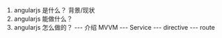
1. angularjs 是什么？
    背景/现状
2. angularjs 能做什么？
3. angularjs 怎么做的？
    --- 介绍 MVVM
    ---  Service
    ---  directive
    ---  route
